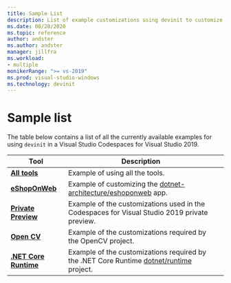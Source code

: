 ```yaml
---
title: Sample List
description: List of example customizations using devinit to customize a Visual Studio Codespace for Visual Studio 2019.
ms.date: 08/28/2020
ms.topic: reference
author: andster
ms.author: andster
manager: jillfra
ms.workload:
- multiple
monikerRange: ">= vs-2019"
ms.prod: visual-studio-windows
ms.technology: devinit
---
```

# Sample list

The table below contains a list of all the currently available examples for using `devinit` in a Visual Studio Codespaces for Visual Studio 2019.

| Tool                                             | Description                                                                                                                  |   |
|--------------------------------------------------|------------------------------------------------------------------------------------------------------------------------------|---|
| [**All tools**](Sample-AllTool.md)               | Example of using all the tools.                                                                                              |   |
| [**eShopOnWeb**](Sample-eShopOnWeb.md)           | Example of customizing the [dotnet-architecture/eshoponweb](https://github.com/dotnet-architecture/eShopOnWeb) app.          |   |
| [**Private Preview**](Sample-privatePreview.md)  | Example of the customizations used in the Codespaces for Visual Studio 2019 private preview.                                 |   |
| [**Open CV**](Sample-OpenCV.md)                  | Example of the customizations required by the OpenCV project.                                                                |   |
| [**.NET Core Runtime**](Sample-dotnetruntime.md) | Example of the customizations required by the .NET Core Runtime [dotnet/runtime](https://github.com/dotnet/runtime) project. |   |

